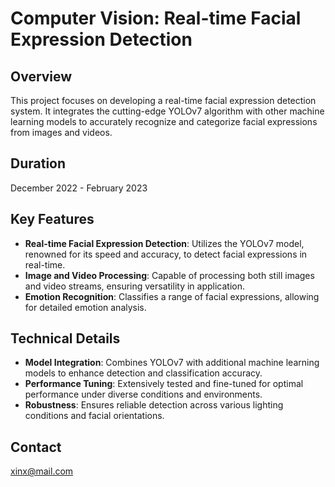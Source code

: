 
# Computer Vision: Real-time Facial Expression Detection

## Overview
This project focuses on developing a real-time facial expression detection system. It integrates the cutting-edge YOLOv7 algorithm with other machine learning models to accurately recognize and categorize facial expressions from images and videos.

## Duration
December 2022 - February 2023

## Key Features
- **Real-time Facial Expression Detection**: Utilizes the YOLOv7 model, renowned for its speed and accuracy, to detect facial expressions in real-time.
- **Image and Video Processing**: Capable of processing both still images and video streams, ensuring versatility in application.
- **Emotion Recognition**: Classifies a range of facial expressions, allowing for detailed emotion analysis.

## Technical Details
- **Model Integration**: Combines YOLOv7 with additional machine learning models to enhance detection and classification accuracy.
- **Performance Tuning**: Extensively tested and fine-tuned for optimal performance under diverse conditions and environments.
- **Robustness**: Ensures reliable detection across various lighting conditions and facial orientations.

## Contact
xinx@mail.com
